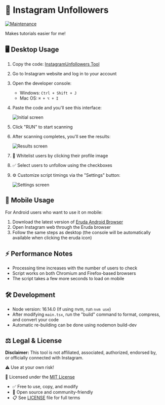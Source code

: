 # 📱 Instagram Unfollowers

[![Maintenance](https://img.shields.io/maintenance/yes/2025)](https://github.com/davidarroyo1234/InstagramUnfollowers)

Makes tutorials easier for me!

## 🖥️ Desktop Usage

1. Copy the code: 
    [InstagramUnfollowers Tool](https://davidarroyo1234.github.io/InstagramUnfollowers/)

3. Go to Instagram website and log in to your account

4. Open the developer console:
   - Windows: `Ctrl + Shift + J`
   - Mac OS: `⌘ + ⌥ + I`

5. Paste the code and you'll see this interface:

    <img src="./assets/initial.png" alt="Initial screen" />

6. Click "RUN" to start scanning

7. After scanning completes, you'll see the results:

    <img src="./assets/results.png" alt="Results screen" />

8. 🤍 Whitelist users by clicking their profile image

9. ✅ Select users to unfollow using the checkboxes

10. ⚙️ Customize script timings via the "Settings" button:

    <img src="./assets/settings.png" alt="Settings screen" />

## 📱 Mobile Usage

For Android users who want to use it on mobile:

1. Download the latest version of [Eruda Android Browser](https://github.com/liriliri/eruda-android/releases/)
2. Open Instagram web through the Eruda browser
3. Follow the same steps as desktop (the console will be automatically available when clicking the eruda icon)

## ⚡ Performance Notes

- Processing time increases with the number of users to check
- Script works on both Chromium and Firefox-based browsers
- The script takes a few more seconds to load on mobile

## 🛠️ Development

- Node version: 16.14.0 (If using nvm, run `nvm use`)
- After modifying `main.tsx`, run the "build" command to format, compress, and convert your code
- Automatic re-building can be done using nodemon build-dev

## ⚖️ Legal & License

**Disclaimer:** This tool is not affiliated, associated, authorized, endorsed by, or officially connected with Instagram.

⚠️ Use at your own risk!

📜 Licensed under the [MIT License](LICENSE)
- ✅ Free to use, copy, and modify
- 🤝 Open source and community-friendly
- 📋 See [LICENSE](LICENSE) file for full terms
